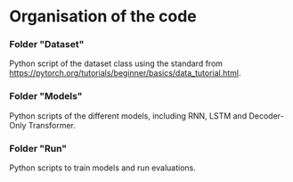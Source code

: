 
# Organisation of the code

### Folder "Dataset"

Python script of the dataset class using the standard from https://pytorch.org/tutorials/beginner/basics/data_tutorial.html.

### Folder "Models"

Python scripts of the different models, including RNN, LSTM and Decoder-Only Transformer.

### Folder "Run"

Python scripts to train models and run evaluations.


